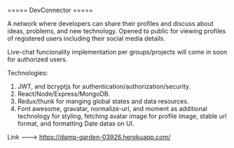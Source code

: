 ===== DevConnector =====

A network where developers can share their profiles and discuss about ideas, problems, and new technology.
Opened to public for viewing profiles of registered users including their social media details.

Live-chat funcionality implementation per groups/projects will come in soon for authorized users.

Technologies:

1) JWT, and bcryptjs for authentication/authorization/security.
2) React/Node/Express/MongoDB.
3) Redux/thunk for manging global states and data resources.
4) Font awesome, gravatar, normalize-url, and moment as additional technology for styling, fetching avatar image for profile image, stable url format, and formatting Date datas on UI.

Link ---> https://damp-garden-03926.herokuapp.com/

